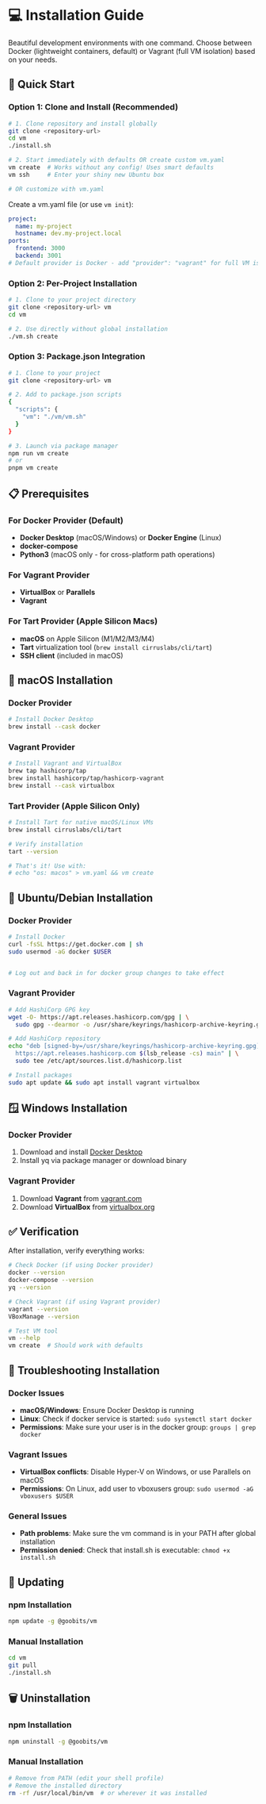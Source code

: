 # 💻 Installation Guide

Beautiful development environments with one command. Choose between Docker (lightweight containers, default) or Vagrant (full VM isolation) based on your needs.

## 🏃 Quick Start

### Option 1: Clone and Install (Recommended)

```bash
# 1. Clone repository and install globally
git clone <repository-url>
cd vm
./install.sh

# 2. Start immediately with defaults OR create custom vm.yaml
vm create  # Works without any config! Uses smart defaults
vm ssh     # Enter your shiny new Ubuntu box

# OR customize with vm.yaml
```

Create a vm.yaml file (or use `vm init`):
```yaml
project:
  name: my-project
  hostname: dev.my-project.local
ports:
  frontend: 3000
  backend: 3001
# Default provider is Docker - add "provider": "vagrant" for full VM isolation
```

### Option 2: Per-Project Installation

```bash
# 1. Clone to your project directory
git clone <repository-url> vm
cd vm

# 2. Use directly without global installation
./vm.sh create
```

### Option 3: Package.json Integration

```bash
# 1. Clone to your project
git clone <repository-url> vm

# 2. Add to package.json scripts
{
  "scripts": {
    "vm": "./vm/vm.sh"
  }
}

# 3. Launch via package manager
npm run vm create
# or
pnpm vm create
```

## 📋 Prerequisites

### For Docker Provider (Default)
- **Docker Desktop** (macOS/Windows) or **Docker Engine** (Linux)
- **docker-compose**
- **Python3** (macOS only - for cross-platform path operations)

### For Vagrant Provider
- **VirtualBox** or **Parallels**
- **Vagrant**

### For Tart Provider (Apple Silicon Macs)
- **macOS** on Apple Silicon (M1/M2/M3/M4)
- **Tart** virtualization tool (`brew install cirruslabs/cli/tart`)
- **SSH client** (included in macOS)

## 🍎 macOS Installation

### Docker Provider
```bash
# Install Docker Desktop
brew install --cask docker

```

### Vagrant Provider  
```bash
# Install Vagrant and VirtualBox
brew tap hashicorp/tap
brew install hashicorp/tap/hashicorp-vagrant
brew install --cask virtualbox
```

### Tart Provider (Apple Silicon Only)
```bash
# Install Tart for native macOS/Linux VMs
brew install cirruslabs/cli/tart

# Verify installation
tart --version

# That's it! Use with:
# echo "os: macos" > vm.yaml && vm create
```

## 🐧 Ubuntu/Debian Installation

### Docker Provider
```bash
# Install Docker
curl -fsSL https://get.docker.com | sh
sudo usermod -aG docker $USER


# Log out and back in for docker group changes to take effect
```

### Vagrant Provider
```bash
# Add HashiCorp GPG key
wget -O- https://apt.releases.hashicorp.com/gpg | \
  sudo gpg --dearmor -o /usr/share/keyrings/hashicorp-archive-keyring.gpg

# Add HashiCorp repository
echo "deb [signed-by=/usr/share/keyrings/hashicorp-archive-keyring.gpg] \
  https://apt.releases.hashicorp.com $(lsb_release -cs) main" | \
  sudo tee /etc/apt/sources.list.d/hashicorp.list

# Install packages
sudo apt update && sudo apt install vagrant virtualbox
```

## 🪟 Windows Installation

### Docker Provider
1. Download and install [Docker Desktop](https://www.docker.com/products/docker-desktop)
2. Install yq via package manager or download binary

### Vagrant Provider
1. Download **Vagrant** from [vagrant.com](https://www.vagrantup.com/downloads)
2. Download **VirtualBox** from [virtualbox.org](https://www.virtualbox.org/wiki/Downloads)

## ✅ Verification

After installation, verify everything works:

```bash
# Check Docker (if using Docker provider)
docker --version
docker-compose --version
yq --version

# Check Vagrant (if using Vagrant provider)  
vagrant --version
VBoxManage --version

# Test VM tool
vm --help
vm create  # Should work with defaults
```

## 🚨 Troubleshooting Installation

### Docker Issues
- **macOS/Windows**: Ensure Docker Desktop is running
- **Linux**: Check if docker service is started: `sudo systemctl start docker`
- **Permissions**: Make sure your user is in the docker group: `groups | grep docker`


### Vagrant Issues
- **VirtualBox conflicts**: Disable Hyper-V on Windows, or use Parallels on macOS
- **Permissions**: On Linux, add user to vboxusers group: `sudo usermod -aG vboxusers $USER`

### General Issues
- **Path problems**: Make sure the vm command is in your PATH after global installation
- **Permission denied**: Check that install.sh is executable: `chmod +x install.sh`

## 🔄 Updating

### npm Installation
```bash
npm update -g @goobits/vm
```

### Manual Installation
```bash
cd vm
git pull
./install.sh
```

## 🗑️ Uninstallation

### npm Installation
```bash
npm uninstall -g @goobits/vm
```

### Manual Installation
```bash
# Remove from PATH (edit your shell profile)
# Remove the installed directory
rm -rf /usr/local/bin/vm  # or wherever it was installed
```